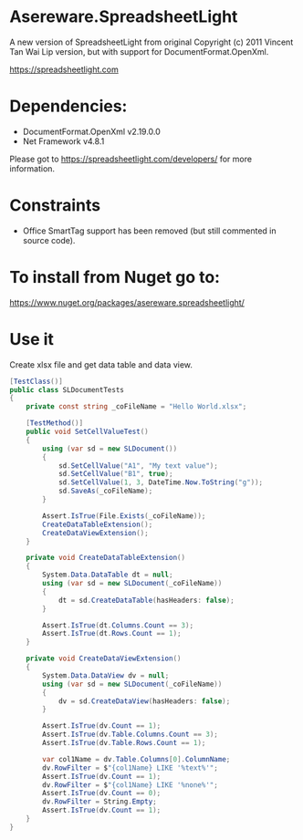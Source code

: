 # Asereware.SpreadsheetLight
A new version of SpreadsheetLight from  original Copyright (c) 2011 Vincent Tan Wai Lip version, but with support for DocumentFormat.OpenXml.

https://spreadsheetlight.com

# Dependencies:
- DocumentFormat.OpenXml v2.19.0.0
- Net Framework v4.8.1

Please got to https://spreadsheetlight.com/developers/ for more information.

# Constraints
- Office SmartTag support has been removed (but still commented in source code).

# To install from Nuget go to:

https://www.nuget.org/packages/asereware.spreadsheetlight/

# Use it
Create xlsx file and get data table and data view.
```csharp
[TestClass()]
public class SLDocumentTests
{
    private const string _coFileName = "Hello World.xlsx";

    [TestMethod()]
    public void SetCellValueTest()
    {
        using (var sd = new SLDocument())
        {
            sd.SetCellValue("A1", "My text value");
            sd.SetCellValue("B1", true);
            sd.SetCellValue(1, 3, DateTime.Now.ToString("g"));
            sd.SaveAs(_coFileName);
        }

        Assert.IsTrue(File.Exists(_coFileName));
        CreateDataTableExtension();
        CreateDataViewExtension();
    }

    private void CreateDataTableExtension()
    {
        System.Data.DataTable dt = null;
        using (var sd = new SLDocument(_coFileName))
        {
            dt = sd.CreateDataTable(hasHeaders: false);                
        }

        Assert.IsTrue(dt.Columns.Count == 3);
        Assert.IsTrue(dt.Rows.Count == 1);
    }

    private void CreateDataViewExtension()
    {
        System.Data.DataView dv = null;
        using (var sd = new SLDocument(_coFileName))
        {
            dv = sd.CreateDataView(hasHeaders: false);
        }

        Assert.IsTrue(dv.Count == 1);
        Assert.IsTrue(dv.Table.Columns.Count == 3);
        Assert.IsTrue(dv.Table.Rows.Count == 1);

        var col1Name = dv.Table.Columns[0].ColumnName;
        dv.RowFilter = $"{col1Name} LIKE '%text%'";
        Assert.IsTrue(dv.Count == 1);
        dv.RowFilter = $"{col1Name} LIKE '%none%'";
        Assert.IsTrue(dv.Count == 0);
        dv.RowFilter = String.Empty;
        Assert.IsTrue(dv.Count == 1);
    }
}
```
